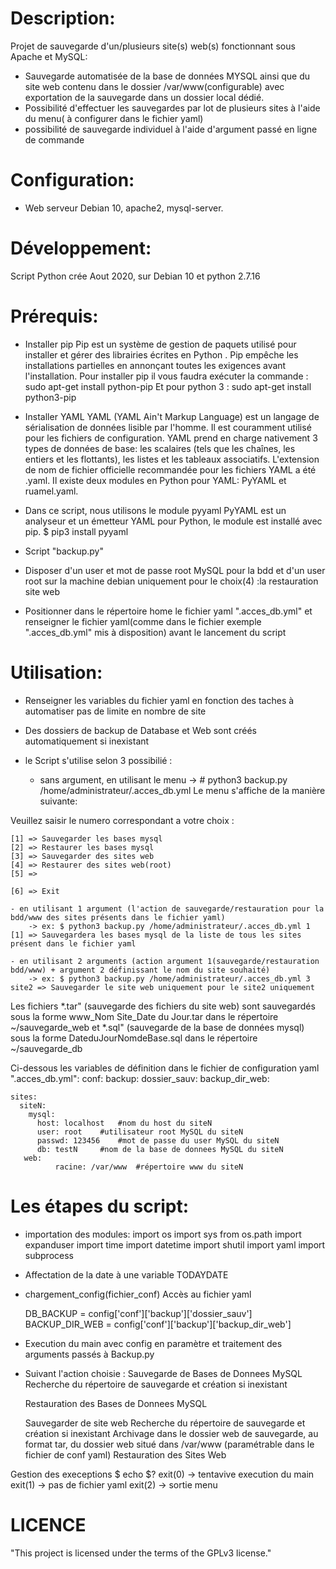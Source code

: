 # Description:
Projet de sauvegarde d'un/plusieurs site(s) web(s) fonctionnant sous Apache et MySQL:
- Sauvegarde automatisée de la base de données MYSQL ainsi que du site web contenu dans le dossier /var/www(configurable) avec exportation de la sauvegarde dans un dossier local dédié.
- Possibilité d'effectuer les sauvegardes par lot de plusieurs sites à l'aide du menu( à configurer dans le fichier yaml)
- possibilité de sauvegarde individuel à l'aide d'argument passé en ligne de commande

# Configuration:
 - Web serveur Debian 10, apache2, mysql-server.

# Développement:
Script Python crée Aout 2020, sur Debian 10 et python 2.7.16

# Prérequis:
- Installer pip
Pip est un système de gestion de paquets utilisé pour installer et gérer des librairies écrites en Python .
Pip empêche les installations partielles en annonçant toutes les exigences avant l'installation.
	Pour installer pip il vous faudra exécuter la commande :
	sudo apt-get install python-pip
	Et pour python 3 :
	sudo apt-get install python3-pip

- Installer YAML
YAML (YAML Ain't Markup Language) est un langage de sérialisation de données lisible par l'homme.
Il est couramment utilisé pour les fichiers de configuration.
YAML prend en charge nativement 3 types de données de base: les scalaires (tels que les chaînes, les entiers et les flottants), les listes et les tableaux associatifs.
L'extension de nom de fichier officielle recommandée pour les fichiers YAML a été .yaml.
Il existe deux modules en Python pour YAML: PyYAML et ruamel.yaml.

- Dans ce script, nous utilisons le module pyyaml
PyYAML est un analyseur et un émetteur YAML pour Python, le module est installé avec pip.
$ pip3 install pyyaml

- Script "backup.py"

- Disposer d'un user et mot de passe root MySQL pour la bdd et d'un user root sur la machine debian uniquement pour le choix(4) :la restauration site web

- Positionner dans le répertoire home le fichier yaml ".acces_db.yml"  et renseigner le fichier yaml(comme dans le fichier exemple ".acces_db.yml" mis à disposition) avant le lancement du script
 
# Utilisation:
- Renseigner les variables du fichier yaml en fonction des taches à automatiser pas de limite en nombre de site
- Des dossiers de backup de Database et Web sont créés automatiquement si inexistant

- le Script s'utilise selon 3 possibilié :
	- sans argument, en utilisant le menu -> # python3 backup.py /home/administrateur/.acces_db.yml
Le menu s'affiche de la manière suivante:

Veuillez saisir le numero correspondant a votre choix :

	[1] => Sauvegarder les bases mysql
	[2] => Restaurer les bases mysql
	[3] => Sauvegarder des sites web
	[4] => Restaurer des sites web(root)
	[5] => 

	[6] => Exit

	- en utilisant 1 argument (l'action de sauvegarde/restauration pour la bdd/www des sites présents dans le fichier yaml)
		-> ex: $ python3 backup.py /home/administrateur/.acces_db.yml 1 [1] => Sauvegardera les bases mysql de la liste de tous les sites présent dans le fichier yaml

	- en utilisant 2 arguments (action argument 1(sauvegarde/restauration bdd/www) + argument 2 définissant le nom du site souhaité)
		-> ex: $ python3 backup.py /home/administrateur/.acces_db.yml 3 site2 => Sauvegarder le site web uniquement pour le site2 uniquement

Les fichiers 
*.tar" (sauvegarde des fichiers du site web) sont sauvegardés sous la forme www_Nom Site_Date du Jour.tar dans le répertoire ~/sauvegarde_web
et *.sql" (sauvegarde de la base de données mysql) sous la forme DateduJourNomdeBase.sql dans le répertoire ~/sauvegarde_db

Ci-dessous les variables de définition dans le fichier de configuration yaml ".acces_db.yml":
	conf:
	  backup:
	    dossier_sauv: 
	    backup_dir_web: 

	sites:
	  siteN:
	    mysql:
	      host: localhost   #nom du host du siteN
	      user: root	#utilisateur root MySQL du siteN
	      passwd: 123456	#mot de passe du user MySQL du siteN
	      db: testN		#nom de la base de donnees MySQL du siteN
	   web:
      	      racine: /var/www  #répertoire www du siteN
     
# Les étapes du script:
 - importation des modules:
	import os
	import sys
	from os.path import expanduser
	import time
	import datetime
	import shutil
	import yaml
	import subprocess
 
 - Affectation de la date à une variable
	 TODAYDATE

- chargement_config(fichier_conf)
	Accès au fichier yaml

	DB_BACKUP = config['conf']['backup']['dossier_sauv']
	BACKUP_DIR_WEB = config['conf']['backup']['backup_dir_web']

- Execution du main avec config en paramètre et traitement des arguments passés à Backup.py
- Suivant l'action choisie :
	Sauvegarde de Bases de Donnees MySQL
	Recherche du répertoire de sauvegarde et création si inexistant

	Restauration des Bases de Donnees MySQL

	Sauvegarder de site web
	Recherche du répertoire de sauvegarde et création si inexistant
	Archivage  dans le dossier web de sauvegarde, au format tar, du dossier web situé dans /var/www (paramétrable dans le fichier de conf yaml)
	Restauration des Sites Web


Gestion des execeptions
$ echo $?
exit(0) -> tentavive execution du main
exit(1) -> pas de fichier yaml
exit(2) -> sortie menu
	
# LICENCE
"This project is licensed under the terms of the GPLv3 license."
